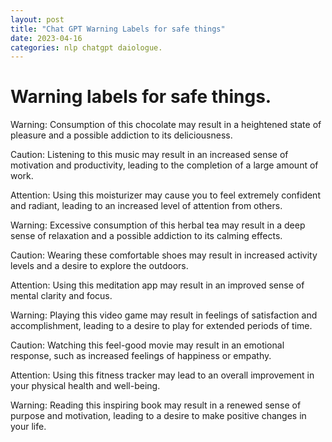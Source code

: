 ```yaml
---
layout: post
title: "Chat GPT Warning Labels for safe things"
date: 2023-04-16
categories: nlp chatgpt daiologue.
---
```


# Warning labels for safe things.


Warning: Consumption of this chocolate may result in a heightened state of pleasure and a possible addiction to its deliciousness.

Caution: Listening to this music may result in an increased sense of motivation and productivity, leading to the completion of a large amount of work.

Attention: Using this moisturizer may cause you to feel extremely confident and radiant, leading to an increased level of attention from others.

Warning: Excessive consumption of this herbal tea may result in a deep sense of relaxation and a possible addiction to its calming effects.

Caution: Wearing these comfortable shoes may result in increased activity levels and a desire to explore the outdoors.

Attention: Using this meditation app may result in an improved sense of mental clarity and focus.

Warning: Playing this video game may result in feelings of satisfaction and accomplishment, leading to a desire to play for extended periods of time.

Caution: Watching this feel-good movie may result in an emotional response, such as increased feelings of happiness or empathy.

Attention: Using this fitness tracker may lead to an overall improvement in your physical health and well-being.

Warning: Reading this inspiring book may result in a renewed sense of purpose and motivation, leading to a desire to make positive changes in your life.



